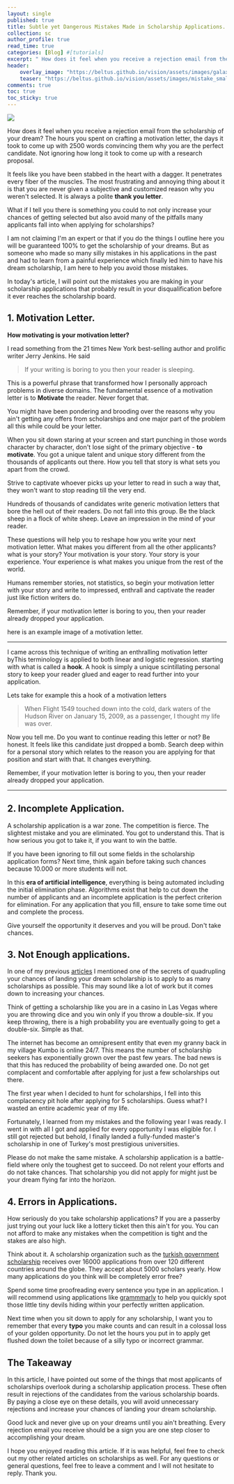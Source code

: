 ```yaml
---
layout: single
published: true
title: Subtle yet Dangerous Mistakes Made in Scholarship Applications.
collection: sc
author_profile: true
read_time: true
categories: [Blog] #[tutorials]
excerpt: " How does it feel when you receive a rejection email from the scholarship of your dream? Here is what is wrong"
header:
    overlay_image: "https://beltus.github.io/vision/assets/images/galaxy.png"
    teaser: "https://beltus.github.io/vision/assets/images/mistake_small.jpg"
comments: true
toc: true
toc_sticky: true
---
```


![](https://beltus.github.io/vision/assets/images/mistakes.jpg)

How does it feel when you receive a rejection email from the scholarship of your dream? The hours you spent on crafting a motivation letter, the days it took to come up with 2500 words convincing them why you are the perfect candidate. Not ignoring how long it took to come up with a research proposal.

It feels like you have been stabbed in the heart with a dagger. It penetrates every fiber of the muscles. The most frustrating and annoying thing about it is that you are never given a subjective and customized reason why you weren't selected. It is always a polite **thank you letter**.

What if I tell you there is something you could to not only increase your chances of getting selected but also avoid many of the pitfalls many applicants fall into when applying for scholarships?

I am not claiming I'm an expert or that if you do the things I outline here you will be guaranteed 100% to get the scholarship of your dreams. But as someone who made so many silly mistakes in his applications in the past and had to learn from a painful experience which finally led him to have his dream scholarship, I am here to help you avoid those mistakes.

In today's article, I will point out the mistakes you are making in your scholarship applications that probably result in your disqualification before it ever reaches the scholarship board.

## 1. Motivation Letter.

**How motivating is your motivation letter?**

I read something from the 21 times New York best-selling author and prolific writer Jerry Jenkins. He said
> If your writing is boring to you then your reader is sleeping.

This is a powerful phrase that transformed how I personally approach problems in diverse domains. The fundamental essence of a motivation letter is to **Motivate** the reader. Never forget that.

You might have been pondering and brooding over the reasons why you ain't getting any offers from scholarships and one major part of the problem all this while could be your letter.

When you sit down staring at your screen and start punching in those words character by character, don't lose sight of the primary objective - **to motivate**. You got a unique talent and unique story different from the thousands of applicants out there. How you tell that story is what sets you apart from the crowd.

Strive to captivate whoever picks up your letter to read in such a way that, they won't want to stop reading till the very end.  

Hundreds of thousands of candidates write generic motivation letters that bore the hell out of their readers. Do not fall into this group. Be the black sheep in a flock of white sheep. Leave an impression in the mind of your reader.

These questions will help you to reshape how you write your next motivation letter. What makes you different from all the other applicants? what is your story? Your motivation is your story. Your story is your experience. Your experience is what makes you unique from the rest of the world.

Humans remember stories, not statistics, so begin your motivation letter with your story and write to impressed, enthrall and captivate the reader just like fiction writers do.

Remember, if your motivation letter is boring to you, then your reader already dropped your application.


here is an example image of a motivation letter.

***

I came across this technique of writing an enthralling motivation letter byThis terminology is applied to both linear and logistic regression. starting with what is called a **hook**. A hook is simply a unique scintillating personal story to keep your reader glued and eager to read further into your application.

Lets take for example this a hook of a motivation letters
> When Flight 1549 touched down into the cold, dark waters of the Hudson River on January 15, 2009, as a passenger, I thought my life was over.

Now you tell me. Do you want to continue reading this letter or not? Be honest. It feels like this candidate just dropped a bomb. Search deep within for a personal story which relates to the reason you are applying for that position and start with that. It changes everything.

Remember, if your motivation letter is boring to you, then your reader already dropped your application.
***
## 2. Incomplete Application.

A scholarship application is a war zone. The competition is fierce. The slightest mistake and you are eliminated. You got to understand this. That is how serious you got to take it, if you want to win the battle.

If you have been ignoring to fill out some fields in the scholarship application forms? Next time, think again before taking such chances because 10.000 or more students will not.

In this **era of artificial intelligence**, everything is being automated including the initial elimination phase. Algorithms exist that help to cut down the number of applicants and an incomplete application is the perfect criterion for elimination. For any application that you fill, ensure to take some time out and complete the process.

Give yourself the opportunity it deserves and you will be proud. Don't take chances.


## 3. Not Enough applications.


In one of my previous [articles](https://beltus.github.io/vision/blog/quadruple-chances/) I mentioned one of the secrets of quadrupling your chances of landing your dream scholarship is to apply to as many scholarships as possible. This may sound like a lot of work but it comes down to increasing your chances.

Think of getting a scholarship like you are in a casino in Las Vegas where you are throwing dice and you win only if you throw a double-six. If you keep throwing, there is a high probability you are eventually going to get a double-six. Simple as that.

The internet has become an omnipresent entity that even my granny back in my village Kumbo is online 24/7. This means the number of scholarship seekers has exponentially grown over the past few years. The bad news is that this has reduced the probability of being awarded one. Do not get complacent and comfortable after applying for just a few scholarships out there.

The first year when I decided to hunt for scholarships, I fell into this complacency pit hole after applying for 5 scholarships. Guess what? I wasted an entire academic year of my life.

Fortunately,  I learned from my mistakes and the following year I was ready. I went in with all I got and applied for every opportunity I was eligible for. I still got rejected but behold, I finally landed a fully-funded master's scholarship in one of Turkey's most prestigious universities.

Please do not make the same mistake. A scholarship application is a battle-field where only the toughest get to succeed. Do not relent your efforts and do not take chances. That scholarship you did not apply for might just be your dream flying far into the horizon.

## 4. Errors in Applications.

How seriously do you take scholarship applications? If you are a passerby just trying out your luck like a lottery ticket then this ain't for you. You can not afford to make any mistakes when the competition is tight  and the stakes are also high.

Think about it. A scholarship organization such as the [turkish government scholarship](https://turkiyeburslari.gov.tr/) receives over 16000 applications from over 120 different countries around the globe. They accept about 5000 scholars yearly. How many applications do you think will be completely error free?

Spend some time proofreading every sentence you type in an application. I will recommend using applications like [grammmarly](https://app.grammarly.com/) to help you quickly spot those little tiny devils hiding within your perfectly written application.

Next time when you sit down to apply for any scholarship, I want you to remember that every **typo** you make counts and can result in a colossal loss of your golden opportunity. Do not let the hours you put in to apply get flushed down the toilet because of a silly typo or incorrect grammar.


## The Takeaway

In this article, I have pointed out some of the things that most applicants of scholarships overlook during a scholarship application process. These often result in rejections of the candidates from the various scholarship boards. By paying a close eye on these details, you will avoid unnecessary rejections and increase your chances of landing your dream scholarship.


Good luck and never give up on your dreams until you ain't breathing. Every rejection email you receive should be a sign you are one step closer to accomplishing your dream.

I hope you enjoyed reading this article. If it is was helpful, feel free to check out my other related articles on scholarships as well. For any questions or general questions, feel free to leave a comment and I will not hesitate to reply. Thank you.
